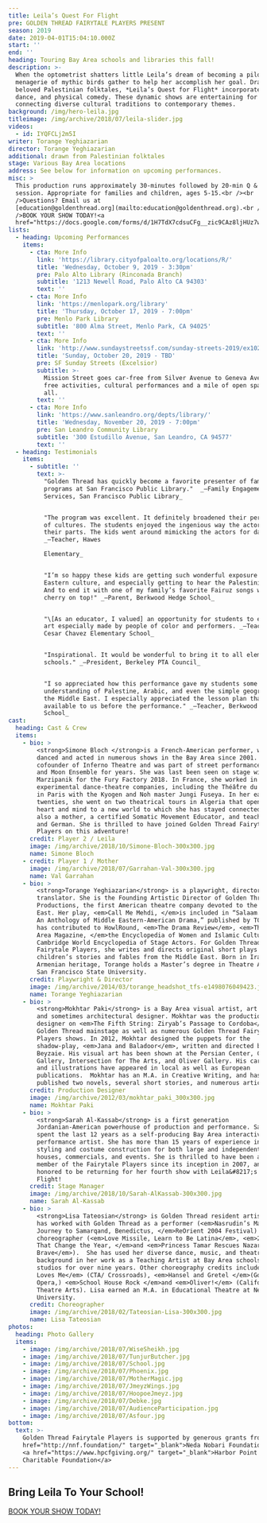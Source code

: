 ```yaml
---
title: Leila’s Quest For Flight
pre: GOLDEN THREAD FAIRYTALE PLAYERS PRESENT
season: 2019
date: 2019-04-01T15:04:10.000Z
start: ''
end: ''
heading: Touring Bay Area schools and libraries this fall!
description: >-
  When the optometrist shatters little Leila’s dream of becoming a pilot, a
  menagerie of mythic birds gather to help her accomplish her goal. Drawn from
  beloved Palestinian folktales, *Leila’s Quest for Flight* incorporates music,
  dance, and physical comedy. These dynamic shows are entertaining for all ages,
  connecting diverse cultural traditions to contemporary themes.
background: /img/hero-leila.jpg
titleimage: /img/archive/2018/07/leila-slider.jpg
videos:
  - id: IYQFCLj2m5I
writer: Torange Yeghiazarian
director: Torange Yeghiazarian
additional: drawn from Palestinian folktales
stage: Various Bay Area locations
address: See below for information on upcoming performances.
misc: >
  This production runs approximately 30-minutes followed by 20-min Q & A
  session. Appropriate for families and children, ages 5-15.<br /><br
  />Questions? Email us at
  [education@goldenthread.org](mailto:education@goldenthread.org).<br /><br
  />BOOK YOUR SHOW TODAY!<a
  href="https://docs.google.com/forms/d/1H7TdX7cdsuCFg__zic9CAz8ljHUz7w7tHbBTBaeep7g/viewform?edit_requested=true"> 
lists:
  - heading: Upcoming Performances
    items:
      - cta: More Info
        link: 'https://library.cityofpaloalto.org/locations/R/'
        title: 'Wednesday, October 9, 2019 - 3:30pm'
        pre: Palo Alto Library (Rinconada Branch)
        subtitle: '1213 Newell Road, Palo Alto CA 94303'
        text: ''
      - cta: More Info
        link: 'https://menlopark.org/library'
        title: 'Thursday, October 17, 2019 - 7:00pm'
        pre: Menlo Park Library
        subtitle: '800 Alma Street, Menlo Park, CA 94025'
        text: ''
      - cta: More Info
        link: 'http://www.sundaystreetssf.com/sunday-streets-2019/ex102019/'
        title: 'Sunday, October 20, 2019 - TBD'
        pre: SF Sunday Streets (Excelsior)
        subtitle: >-
          Mission Street goes car-free from Silver Avenue to Geneva Avenue with
          free activities, cultural performances and a mile of open space for
          all.
        text: ''
      - cta: More Info
        link: 'https://www.sanleandro.org/depts/library/'
        title: 'Wednesday, November 20, 2019 - 7:00pm'
        pre: San Leandro Community Library
        subtitle: '300 Estudillo Avenue, San Leandro, CA 94577'
        text: ''
  - heading: Testimonials
    items:
      - subtitle: ''
        text: >-
          "Golden Thread has quickly become a favorite presenter of family
          programs at San Francisco Public Library."  _—Family Engagement
          Services, San Francisco Public Library_


          "The program was excellent. It definitely broadened their perception
          of cultures. The students enjoyed the ingenious way the actors changed
          their parts. The kids went around mimicking the actors for days."
          _—Teacher, Hawes

          Elementary_


          "I’m so happy these kids are getting such wonderful exposure to Middle
          Eastern culture, and especially getting to hear the Palestinian voice.
          And to end it with one of my family’s favorite Fairuz songs was the
          cherry on top!" _—Parent, Berkwood Hedge School_


          "\[As an educator, I valued] an opportunity for students to experience
          art especially made by people of color and performers. _—Teacher,
          Cesar Chavez Elementary School_


          "Inspirational. It would be wonderful to bring it to all elementary
          schools." _—President, Berkeley PTA Council_


          "I so appreciated how this performance gave my students some
          understanding of Palestine, Arabic, and even the simple geography of
          the Middle East. I especially appreciated the lesson plan that was
          available to us before the performance." _—Teacher, Berkwood Hedge
          School_
cast:
  heading: Cast & Crew
  items:
    - bio: >
        <strong>Simone Bloch </strong>is a French-American performer, who has
        danced and acted in numerous shows in the Bay Area since 2001. She is a
        cofounder of Inferno Theatre and was part of street performances of Sun
        and Moon Ensemble for years. She was last been seen on stage with
        Marzipanik for the Fury Factory 2018. In France, she worked in various
        experimental dance-theatre companies, including the Théâ̂tre du Temps
        in Paris with the Kyogen and Noh master Jungi Fuseya. In her early
        twenties, she went on two theatrical tours in Algeria that opened her
        heart and mind to a new world to which she has stayed connected. She is
        also a mother, a certified Somatic Movement Educator, and teaches French
        and German. She is thrilled to have joined Golden Thread Fairytale
        Players on this adventure!
      credit: Player 2 / Leila
      image: /img/archive/2018/10/Simone-Bloch-300x300.jpg
      name: Simone Bloch
    - credit: Player 1 / Mother
      image: /img/archive/2018/07/Garrahan-Val-300x300.jpg
      name: Val Garrahan
    - bio: >
        <strong>Torange Yeghiazarian</strong> is a playwright, director, and
        translator. She is the Founding Artistic Director of Golden Thread
        Productions, the first American theatre company devoted to the Middle
        East. Her play, <em>Call Me Mehdi, </em>is included in “Salaam. Peace:
        An Anthology of Middle Eastern-American Drama,” published by TCG.Torange
        has contributed to HowlRound, <em>The Drama Review</em>, <em>Theatre Bay
        Area Magazine, </em>the Encyclopedia of Women and Islamic Cultures, and
        Cambridge World Encyclopedia of Stage Actors. For Golden Thread
        Fairytale Players, she writes and directs original short plays based on
        children’s stories and fables from the Middle East. Born in Iran and of
        Armenian heritage, Torange holds a Master’s degree in Theatre Arts from
        San Francisco State University.
      credit: Playwright & Director
      image: /img/archive/2014/03/torange_headshot_tfs-e1498076049423.jpg
      name: Torange Yeghiazarian
    - bio: >
        <strong>Mokhtar Paki</strong> is a Bay Area visual artist, art teacher,
        and sometimes architectural designer. Mokhtar was the production
        designer on <em>The Fifth String: Ziryab’s Passage to Cordoba</em> on
        Golden Thread mainstage as well as numerous Golden Thread Fairytale
        Players shows. In 2012, Mokhtar designed the puppets for the
        shadow-play, <em>Jana and Baladoor</em>, written and directed by Bahram
        Beyzaie. His visual art has been shown at the Persian Center, Canessa
        Gallery, Intersection for The Arts, and Oliver Gallery. His caricatures
        and illustrations have appeared in local as well as European
        publications.  Mokhtar has an M.A. in Creative Writing, and has
        published two novels, several short stories, and numerous articles.
      credit: Production Designer
      image: /img/archive/2012/03/mokhtar_paki_300x300.jpg
      name: Mokhtar Paki
    - bio: >
        <strong>Sarah Al-Kassab</strong> is a first generation
        Jordanian-American powerhouse of production and performance. Sarah has
        spent the last 12 years as a self-producing Bay Area interactive
        performance artist. She has more than 15 years of experience in wardrobe
        styling and costume construction for both large and independent theatre
        houses, commercials, and events. She is thrilled to have been a core
        member of the Fairytale Players since its inception in 2007, and is
        honored to be returning for her fourth show with Leila&#8217;s Quest for
        Flight!
      credit: Stage Manager
      image: /img/archive/2018/10/Sarah-AlKassab-300x300.jpg
      name: Sarah Al-Kassab
    - bio: >
        <strong>Lisa Tateosian</strong> is Golden Thread resident artist. She
        has worked with Golden Thread as a performer (<em>Nasrudin’s Magnificent
        Journey to Samarqand, Benedictus, </em>ReOrient 2004 Festival) and as a
        choreographer (<em>Love Missile, Learn to Be Latina</em>, <em>21 Days
        That Change the Year, </em>and <em>Princess Tamar Rescues Nazar the
        Brave</em>).  She has used her diverse dance, music, and theatre
        background in her work as a Teaching Artist at Bay Area schools and
        studios for over nine years. Other choreography credits include <em>She
        Loves Me</em> (CTA/ Crossroads), <em>Hansel and Gretel </em>(Golden Gate
        Opera,) <em>School House Rock </em>and <em>Oliver!</em> (California
        Theatre Arts). Lisa earned an M.A. in Educational Theatre at New York
        University.
      credit: Choreographer
      image: /img/archive/2018/02/Tateosian-Lisa-300x300.jpg
      name: Lisa Tateosian
photos:
  heading: Photo Gallery
  items:
    - image: /img/archive/2018/07/WiseSheikh.jpg
    - image: /img/archive/2018/07/TunjurButcher.jpg
    - image: /img/archive/2018/07/School.jpg
    - image: /img/archive/2018/07/Phoenix.jpg
    - image: /img/archive/2018/07/MotherMagic.jpg
    - image: /img/archive/2018/07/JmeyzWings.jpg
    - image: /img/archive/2018/07/HoopoeJmeyz.jpg
    - image: /img/archive/2018/07/Debke.jpg
    - image: /img/archive/2018/07/AudienceParticipation.jpg
    - image: /img/archive/2018/07/Asfour.jpg
bottom:
  text: >-
    Golden Thread Fairytale Players is supported by generous grants from <a
    href="http://nnf.foundation/" target="_blank">Neda Nobari Foundation</a> and
    <a href="https://www.hpcfgiving.org/" target="_blank">Harbor Point
    Charitable Foundation</a>
---
```

## Bring Leila To Your School!

[BOOK YOUR SHOW TODAY!](https://docs.google.com/forms/d/1H7TdX7cdsuCFg__zic9CAz8ljHUz7w7tHbBTBaeep7g/viewform?edit_requested=true)
